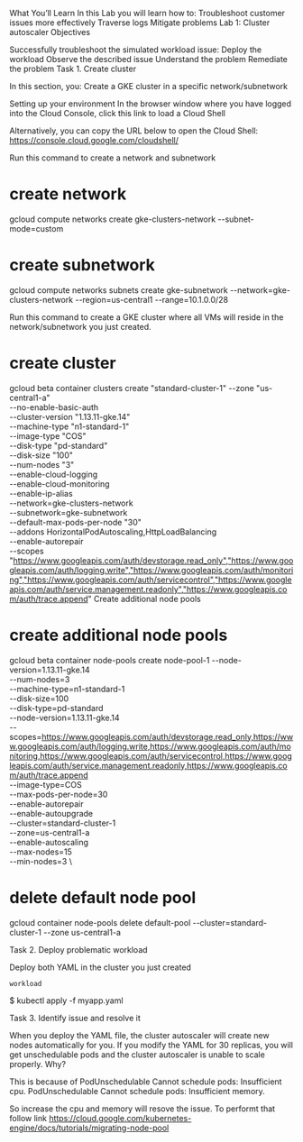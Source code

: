 What You’ll Learn
In this Lab you will learn how to:
Troubleshoot customer issues more effectively
Traverse logs
Mitigate problems
Lab 1: Cluster autoscaler
Objectives

Successfully troubleshoot the simulated workload issue:
Deploy the workload
Observe the described issue
Understand the problem
Remediate the problem
Task 1. Create cluster

In this section, you:
Create a GKE cluster in a specific network/subnetwork

Setting up your environment
In the browser window where you have logged into the Cloud Console, click this link to load a Cloud Shell

Alternatively, you can copy the URL below to open the Cloud Shell:
https://console.cloud.google.com/cloudshell/

Run this command to create a network and subnetwork
# create network
gcloud compute networks create gke-clusters-network --subnet-mode=custom
 
# create subnetwork
gcloud compute networks subnets create gke-subnetwork --network=gke-clusters-network --region=us-central1 --range=10.1.0.0/28

Run this command to create a GKE cluster where all VMs will reside in the network/subnetwork you just created.
# create cluster
gcloud beta container clusters create "standard-cluster-1" --zone "us-central1-a" \
--no-enable-basic-auth \
--cluster-version "1.13.11-gke.14" \
--machine-type "n1-standard-1" \
--image-type "COS" \
--disk-type "pd-standard" \
--disk-size "100" \
--num-nodes "3" \
--enable-cloud-logging \
--enable-cloud-monitoring \
--enable-ip-alias \
--network=gke-clusters-network \
--subnetwork=gke-subnetwork \
--default-max-pods-per-node "30" \
--addons HorizontalPodAutoscaling,HttpLoadBalancing \
--enable-autorepair \
--scopes "https://www.googleapis.com/auth/devstorage.read_only","https://www.googleapis.com/auth/logging.write","https://www.googleapis.com/auth/monitoring","https://www.googleapis.com/auth/servicecontrol","https://www.googleapis.com/auth/service.management.readonly","https://www.googleapis.com/auth/trace.append"
Create additional node pools
# create additional node pools
gcloud beta container node-pools create node-pool-1 --node-version=1.13.11-gke.14 \
--num-nodes=3 \
--machine-type=n1-standard-1 \
--disk-size=100 \
--disk-type=pd-standard \
--node-version=1.13.11-gke.14 \
--scopes=https://www.googleapis.com/auth/devstorage.read_only,https://www.googleapis.com/auth/logging.write,https://www.googleapis.com/auth/monitoring,https://www.googleapis.com/auth/servicecontrol,https://www.googleapis.com/auth/service.management.readonly,https://www.googleapis.com/auth/trace.append \
 --image-type=COS \
 --max-pods-per-node=30 \
 --enable-autorepair \
 --enable-autoupgrade \
 --cluster=standard-cluster-1 \
 --zone=us-central1-a \
 --enable-autoscaling \
 --max-nodes=15 \
 --min-nodes=3 \

# delete default node pool
gcloud container node-pools delete default-pool --cluster=standard-cluster-1 --zone us-central1-a


Task 2. Deploy problematic workload

Deploy both YAML in the cluster you just created

	workload
$ kubectl apply -f myapp.yaml

Task 3. Identify issue and resolve it

When you deploy the YAML file, the cluster autoscaler will create new nodes automatically for you. If you modify the YAML for 30 replicas, you will get unschedulable pods and the cluster autoscaler is unable to scale properly. Why?

This is because of  PodUnschedulable Cannot schedule pods: Insufficient cpu.
 PodUnschedulable Cannot schedule pods: Insufficient memory.
 
 So increase the cpu and memory will resove the issue.
 To performt that follow link https://cloud.google.com/kubernetes-engine/docs/tutorials/migrating-node-pool
